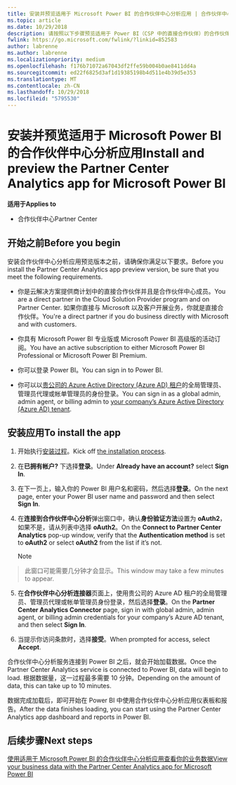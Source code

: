 ```yaml
---
title: 安装并预览适用于 Microsoft Power BI 的合作伙伴中心分析应用 | 合作伙伴中心
ms.topic: article
ms.date: 10/29/2018
description: 请按照以下步骤预览适用于 Power BI（CSP 中的直接合作伙伴）的合作伙伴中心分析应用。
fwlink: https://go.microsoft.com/fwlink/?linkid=852583
author: labrenne
ms.author: labrenne
ms.localizationpriority: medium
ms.openlocfilehash: f176b71072a67043df2ffe59b004b0ae8411dd4a
ms.sourcegitcommit: ed22f6825d3af1d19385198b4d511e4b39d5e353
ms.translationtype: MT
ms.contentlocale: zh-CN
ms.lasthandoff: 10/29/2018
ms.locfileid: "5795530"
---
```

# <a name="install-and-preview-the-partner-center-analytics-app-for-microsoft-power-bi"></a><span data-ttu-id="653e0-103">安装并预览适用于 Microsoft Power BI 的合作伙伴中心分析应用</span><span class="sxs-lookup"><span data-stu-id="653e0-103">Install and preview the Partner Center Analytics app for Microsoft Power BI</span></span>

**<span data-ttu-id="653e0-104">适用于</span><span class="sxs-lookup"><span data-stu-id="653e0-104">Applies to</span></span>**

-   <span data-ttu-id="653e0-105">合作伙伴中心</span><span class="sxs-lookup"><span data-stu-id="653e0-105">Partner Center</span></span>

## <a name="before-you-begin"></a><span data-ttu-id="653e0-106">开始之前</span><span class="sxs-lookup"><span data-stu-id="653e0-106">Before you begin</span></span>

<span data-ttu-id="653e0-107">安装合作伙伴中心分析应用预览版本之前，请确保你满足以下要求。</span><span class="sxs-lookup"><span data-stu-id="653e0-107">Before you install the Partner Center Analytics app preview version, be sure that you meet the following requirements.</span></span>

-   <span data-ttu-id="653e0-108">你是云解决方案提供商计划中的直接合作伙伴并且是合作伙伴中心成员。</span><span class="sxs-lookup"><span data-stu-id="653e0-108">You are a direct partner in the Cloud Solution Provider program and on Partner Center.</span></span> <span data-ttu-id="653e0-109">如果你直接与 Microsoft 以及客户开展业务，你就是直接合作伙伴。</span><span class="sxs-lookup"><span data-stu-id="653e0-109">You're a direct partner if you do business directly with Microsoft and with customers.</span></span>

-   <span data-ttu-id="653e0-110">你具有 Microsoft Power BI 专业版或 Microsoft Power BI 高级版的活动订阅。</span><span class="sxs-lookup"><span data-stu-id="653e0-110">You have an active subscription to either Microsoft Power BI Professional or Microsoft Power BI Premium.</span></span>

-   <span data-ttu-id="653e0-111">你可以登录 Power BI。</span><span class="sxs-lookup"><span data-stu-id="653e0-111">You can sign in to Power BI.</span></span>

-   <span data-ttu-id="653e0-112">你可以以[贵公司的 Azure Active Directory (Azure AD) 租户](azure-active-directory-tenants-and-partner-center.md)的全局管理员、管理员代理或帐单管理员的身份登录。</span><span class="sxs-lookup"><span data-stu-id="653e0-112">You can sign in as a global admin, admin agent, or billing admin to [your company’s Azure Active Directory (Azure AD) tenant](azure-active-directory-tenants-and-partner-center.md).</span></span>

## <a name="to-install-the-app"></a><span data-ttu-id="653e0-113">安装应用</span><span class="sxs-lookup"><span data-stu-id="653e0-113">To install the app</span></span>

1. <span data-ttu-id="653e0-114">开始执行[安装过程](https://app.powerbi.com/getdata/services/partneranalytics?cpcode=PartnerCenterAnalytics&getDataForceConnect=true&alwaysPromptForContentProviderCreds=true)。</span><span class="sxs-lookup"><span data-stu-id="653e0-114">Kick off [the installation process](https://app.powerbi.com/getdata/services/partneranalytics?cpcode=PartnerCenterAnalytics&getDataForceConnect=true&alwaysPromptForContentProviderCreds=true).</span></span>

2. <span data-ttu-id="653e0-115">在**已拥有帐户?** 下选择**登录**。</span><span class="sxs-lookup"><span data-stu-id="653e0-115">Under **Already have an account?** select **Sign In**.</span></span> 

3.  <span data-ttu-id="653e0-116">在下一页上，输入你的 Power BI 用户名和密码，然后选择**登录**。</span><span class="sxs-lookup"><span data-stu-id="653e0-116">On the next page, enter your Power BI user name and password and then select **Sign In**.</span></span> 

4.  <span data-ttu-id="653e0-117">在**连接到合作伙伴中心分析**弹出窗口中，确认**身份验证方法**设置为 **oAuth2**，如果不是，请从列表中选择 **oAuth2**。</span><span class="sxs-lookup"><span data-stu-id="653e0-117">On the **Connect to Partner Center Analytics** pop-up window, verify that the **Authentication method** is set to **oAuth2** or select **oAuth2** from the list if it’s not.</span></span> 

    > [!NOTE]  
>  <span data-ttu-id="653e0-118">此窗口可能需要几分钟才会显示。</span><span class="sxs-lookup"><span data-stu-id="653e0-118">This window may take a few minutes to appear.</span></span>

5.  <span data-ttu-id="653e0-119">在**合作伙伴中心分析连接器**页面上，使用贵公司的 Azure AD 租户的全局管理员、管理员代理或帐单管理员身份登录，然后选择**登录**。</span><span class="sxs-lookup"><span data-stu-id="653e0-119">On the **Partner Center Analytics Connector** page, sign in with global admin, admin agent, or billing admin credentials for your company’s Azure AD tenant, and then select **Sign In**.</span></span>
 
6.  <span data-ttu-id="653e0-120">当提示你访问条款时，选择**接受**。</span><span class="sxs-lookup"><span data-stu-id="653e0-120">When prompted for access, select **Accept**.</span></span> 

<span data-ttu-id="653e0-121">合作伙伴中心分析服务连接到 Power BI 之后，就会开始加载数据。</span><span class="sxs-lookup"><span data-stu-id="653e0-121">Once the Partner Center Analytics service is connected to Power BI, data will begin to load.</span></span> <span data-ttu-id="653e0-122">根据数据量，这一过程最多需要 10 分钟。</span><span class="sxs-lookup"><span data-stu-id="653e0-122">Depending on the amount of data, this can take up to 10 minutes.</span></span> 

<span data-ttu-id="653e0-123">数据完成加载后，即可开始在 Power BI 中使用合作伙伴中心分析应用仪表板和报告。</span><span class="sxs-lookup"><span data-stu-id="653e0-123">After the data finishes loading, you can start using the Partner Center Analytics app dashboard and reports in Power BI.</span></span>

## <a name="next-steps"></a><span data-ttu-id="653e0-124">后续步骤</span><span class="sxs-lookup"><span data-stu-id="653e0-124">Next steps</span></span>

[<span data-ttu-id="653e0-125">使用适用于 Microsoft Power BI 的合作伙伴中心分析应用查看你的业务数据</span><span class="sxs-lookup"><span data-stu-id="653e0-125">View your business data with the Partner Center Analytics app for Microsoft Power BI</span></span>](power-bi-app-for-direct-partners-use.md)
